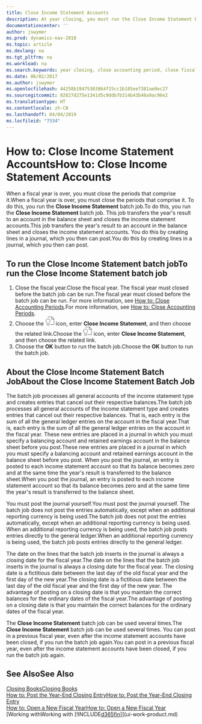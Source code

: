 ```yaml
---
title: Close Income Statement Accounts
description: At year closing, you must run the Close Income Statement batch job to close the accounting periods that make up the fiscal year.
documentationcenter: ''
author: jswymer
ms.prod: dynamics-nav-2018
ms.topic: article
ms.devlang: na
ms.tgt_pltfrm: na
ms.workload: na
ms.search.keywords: year closing, close accounting period, close fiscal year, bank account detailed trial balance
ms.date: 06/02/2017
ms.author: jswymer
ms.openlocfilehash: 44258b19475303864f15cc1b185ee7381ae0ec27
ms.sourcegitcommit: 02827d275e1341d5c9ddb7b314b43b48a9ac96e2
ms.translationtype: HT
ms.contentlocale: zh-CN
ms.lasthandoff: 04/04/2019
ms.locfileid: "7334"
---
```

# <a name="how-to-close-income-statement-accounts"></a><span data-ttu-id="7c120-103">How to: Close Income Statement Accounts</span><span class="sxs-lookup"><span data-stu-id="7c120-103">How to: Close Income Statement Accounts</span></span>
<span data-ttu-id="7c120-104">When a fiscal year is over, you must close the periods that comprise it.</span><span class="sxs-lookup"><span data-stu-id="7c120-104">When a fiscal year is over, you must close the periods that comprise it.</span></span> <span data-ttu-id="7c120-105">To do this, you run the **Close Income Statement** batch job.</span><span class="sxs-lookup"><span data-stu-id="7c120-105">To do this, you run the **Close Income Statement** batch job.</span></span> <span data-ttu-id="7c120-106">This job transfers the year's result to an account in the balance sheet and closes the income statement accounts.</span><span class="sxs-lookup"><span data-stu-id="7c120-106">This job transfers the year's result to an account in the balance sheet and closes the income statement accounts.</span></span> <span data-ttu-id="7c120-107">You do this by creating lines in a journal, which you then can post.</span><span class="sxs-lookup"><span data-stu-id="7c120-107">You do this by creating lines in a journal, which you then can post.</span></span>

## <a name="to-run-the-close-income-statement-batch-job"></a><span data-ttu-id="7c120-108">To run the Close Income Statement batch job</span><span class="sxs-lookup"><span data-stu-id="7c120-108">To run the Close Income Statement batch job</span></span>
1. <span data-ttu-id="7c120-109">Close the fiscal year.</span><span class="sxs-lookup"><span data-stu-id="7c120-109">Close the fiscal year.</span></span> <span data-ttu-id="7c120-110">The fiscal year must closed before the batch job can be run.</span><span class="sxs-lookup"><span data-stu-id="7c120-110">The fiscal year must closed before the batch job can be run.</span></span> <span data-ttu-id="7c120-111">For more information, see [How to: Close Accounting Periods](year-close-account-periods.md).</span><span class="sxs-lookup"><span data-stu-id="7c120-111">For more information, see [How to: Close Accounting Periods](year-close-account-periods.md).</span></span>
2. <span data-ttu-id="7c120-112">Choose the ![Search for Page or Report](media/ui-search/search_small.png "Search for Page or Report icon") icon, enter **Close Income Statement**, and then choose the related link.</span><span class="sxs-lookup"><span data-stu-id="7c120-112">Choose the ![Search for Page or Report](media/ui-search/search_small.png "Search for Page or Report icon") icon, enter **Close Income Statement**, and then choose the related link.</span></span>
3. <span data-ttu-id="7c120-113">Choose the **OK** button to run the batch job.</span><span class="sxs-lookup"><span data-stu-id="7c120-113">Choose the **OK** button to run the batch job.</span></span>

## <a name="about-the-close-income-statement-batch-job"></a><span data-ttu-id="7c120-114">About the Close Income Statement Batch Job</span><span class="sxs-lookup"><span data-stu-id="7c120-114">About the Close Income Statement Batch Job</span></span>
<span data-ttu-id="7c120-115">The batch job processes all general accounts of the income statement type and creates entries that cancel out their respective balances.</span><span class="sxs-lookup"><span data-stu-id="7c120-115">The batch job processes all general accounts of the income statement type and creates entries that cancel out their respective balances.</span></span> <span data-ttu-id="7c120-116">That is, each entry is the sum of all the general ledger entries on the account in the fiscal year.</span><span class="sxs-lookup"><span data-stu-id="7c120-116">That is, each entry is the sum of all the general ledger entries on the account in the fiscal year.</span></span> <span data-ttu-id="7c120-117">These new entries are placed in a journal in which you must specify a balancing account and retained earnings account in the balance sheet before you post.</span><span class="sxs-lookup"><span data-stu-id="7c120-117">These new entries are placed in a journal in which you must specify a balancing account and retained earnings account in the balance sheet before you post.</span></span> <span data-ttu-id="7c120-118">When you post the journal, an entry is posted to each income statement account so that its balance becomes zero and at the same time the year's result is transferred to the balance sheet.</span><span class="sxs-lookup"><span data-stu-id="7c120-118">When you post the journal, an entry is posted to each income statement account so that its balance becomes zero and at the same time the year's result is transferred to the balance sheet.</span></span>

<span data-ttu-id="7c120-119">You must post the journal yourself.</span><span class="sxs-lookup"><span data-stu-id="7c120-119">You must post the journal yourself.</span></span> <span data-ttu-id="7c120-120">The batch job does not post the entries automatically, except when an additional reporting currency is being used.</span><span class="sxs-lookup"><span data-stu-id="7c120-120">The batch job does not post the entries automatically, except when an additional reporting currency is being used.</span></span> <span data-ttu-id="7c120-121">When an additional reporting currency is being used, the batch job posts entries directly to the general ledger.</span><span class="sxs-lookup"><span data-stu-id="7c120-121">When an additional reporting currency is being used, the batch job posts entries directly to the general ledger.</span></span>

<span data-ttu-id="7c120-122">The date on the lines that the batch job inserts in the journal is always a closing date for the fiscal year.</span><span class="sxs-lookup"><span data-stu-id="7c120-122">The date on the lines that the batch job inserts in the journal is always a closing date for the fiscal year.</span></span> <span data-ttu-id="7c120-123">The closing date is a fictitious date between the last day of the old fiscal year and the first day of the new year.</span><span class="sxs-lookup"><span data-stu-id="7c120-123">The closing date is a fictitious date between the last day of the old fiscal year and the first day of the new year.</span></span> <span data-ttu-id="7c120-124">The advantage of posting on a closing date is that you maintain the correct balances for the ordinary dates of the fiscal year.</span><span class="sxs-lookup"><span data-stu-id="7c120-124">The advantage of posting on a closing date is that you maintain the correct balances for the ordinary dates of the fiscal year.</span></span>

<span data-ttu-id="7c120-125">The **Close Income Statement** batch job can be used several times.</span><span class="sxs-lookup"><span data-stu-id="7c120-125">The **Close Income Statement** batch job can be used several times.</span></span> <span data-ttu-id="7c120-126">You can post in a previous fiscal year, even after the income statement accounts have been closed, if you run the batch job again.</span><span class="sxs-lookup"><span data-stu-id="7c120-126">You can post in a previous fiscal year, even after the income statement accounts have been closed, if you run the batch job again.</span></span>

## <a name="see-also"></a><span data-ttu-id="7c120-127">See Also</span><span class="sxs-lookup"><span data-stu-id="7c120-127">See Also</span></span>
[<span data-ttu-id="7c120-128">Closing Books</span><span class="sxs-lookup"><span data-stu-id="7c120-128">Closing Books</span></span>](year-close-books.md)  
[<span data-ttu-id="7c120-129">How to: Post the Year-End Closing Entry</span><span class="sxs-lookup"><span data-stu-id="7c120-129">How to: Post the Year-End Closing Entry</span></span>](year-how-post-year-end-close-entry.md)  
[<span data-ttu-id="7c120-130">How to: Open a New Fiscal Year</span><span class="sxs-lookup"><span data-stu-id="7c120-130">How to: Open a New Fiscal Year</span></span>](finance-how-open-new-fiscal-year.md)  
[<span data-ttu-id="7c120-131">Working with</span><span class="sxs-lookup"><span data-stu-id="7c120-131">Working with</span></span> [!INCLUDE[d365fin](includes/d365fin_md.md)]](ui-work-product.md)
